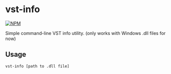 # vst-info

[![NPM](https://nodei.co/npm/vst-info.png?compact=true)](https://nodei.co/npm/vst-info/)

Simple command-line VST info utility.  (only works with Windows .dll files for now)

## Usage

```
vst-info [path to .dll file]
```
